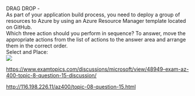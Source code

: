 DRAG DROP -<br/>As part of your application build process, you need to deploy a group of resources to Azure by using an Azure Resource Manager template located on GitHub.<br/>Which three action should you perform in sequence? To answer, move the appropriate actions from the list of actions to the answer area and arrange them in the correct order.<br/>Select and Place:<br/><img src="https://www.examtopics.com/assets/media/exam-media/04257/0042300001.png" class="in-exam-image"/><br/><p><a href="https://www.examtopics.com/discussions/microsoft/view/48949-exam-az-400-topic-8-question-15-discussion/">https://www.examtopics.com/discussions/microsoft/view/48949-exam-az-400-topic-8-question-15-discussion/</a></p><p><a href="http://116.198.226.11/az400/topic-08-question-15.html">http://116.198.226.11/az400/topic-08-question-15.html</a></p><script src="https://giscus.app/client.js"                    data-repo="azsamples/az204"                    data-repo-id="R_kgDOMRXzDQ"                    data-category="General"                    data-category-id="DIC_kwDOMRXzDc4Cgi27"                    data-mapping="pathname"                    data-strict="1"                    data-reactions-enabled="0"                    data-emit-metadata="0"                    data-input-position="bottom"                    data-theme="preferred_color_scheme"                    data-lang="en"                    crossorigin="anonymous"                    async>                    </script>